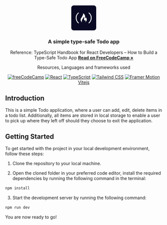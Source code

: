 <div id="top"></div>

<!-- PROJECT LOGO -->
<br />
<div align="center">
  <a href="https://www.freecodecamp.org/">
    <img src="./public/fcc.png" alt="Logo" width="80" height="80">
  </a>
<h3 align="center"> A simple type-safe Todo app</h3>
<p align="center">Reference: TypeScript Handbook for React Developers – How to Build a Type-Safe Todo App
<a href="https://www.freecodecamp.org/news/typescript-tutorial-for-react-developers"><strong>Read on FreeCodeCamp »</strong></a></p>

  <p align="center">
    Resources, Languages and frameworks used
  </p>

[![freeCodeCamp](https://img.shields.io/badge/-freeCodeCamp-brightgreen?logo=freeCodeCamp)](https://www.freecodecamp.org/)
[![React](https://img.shields.io/badge/-React-blue?logo=React)](https://reactjs.org/)
[![TypeScript](https://img.shields.io/badge/-TypeScript-6E36F6?logo=TypeScript&logoColor=white&color=black)](#)
[![Tailwind CSS](https://img.shields.io/badge/-Tailwind%20CSS-06B6D4?logo=Tailwind%20CSS&logoColor=black&color=white)](https://tailwindcss.com/)
[![Framer Motion](https://img.shields.io/badge/-Framer%20Motion-blue?logo=Framer)](https://www.framer.com/api/motion/)
[Vitejs](https://vitejs.dev/)

</div>

## Introduction

This is a simple Todo application, where a user can add, edit, delete items in a
todo list. Additionally, all items are stored in local storage to enable a user
to pick up where they left off should they choose to exit the application.

## Getting Started

To get started with the project in your local development environment, follow
these steps:

1. Clone the repository to your local machine.

2. Open the cloned folder in your preferred code editor, install the required
   dependencies by running the following command in the terminal:

```bash
npm install
```

3. Start the development server by running the following command:

```bash
npm run dev
```

You are now ready to go!
